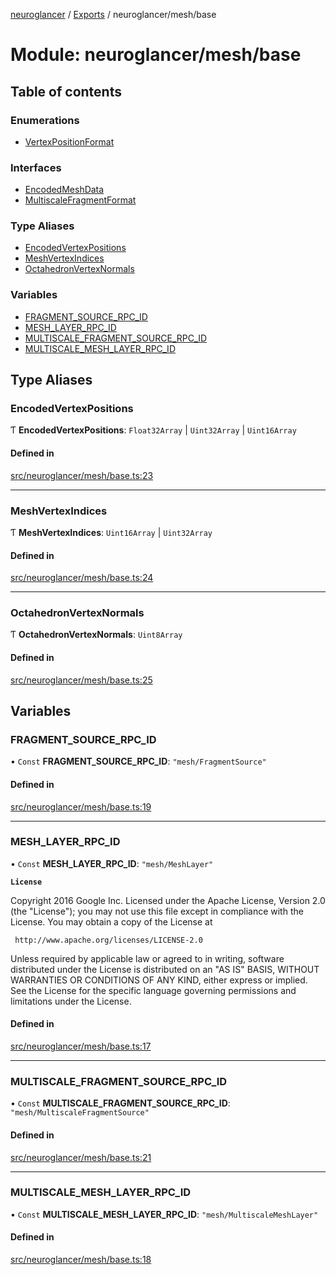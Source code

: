[neuroglancer](../README.md) / [Exports](../modules.md) / neuroglancer/mesh/base

# Module: neuroglancer/mesh/base

## Table of contents

### Enumerations

- [VertexPositionFormat](../enums/neuroglancer_mesh_base.VertexPositionFormat.md)

### Interfaces

- [EncodedMeshData](../interfaces/neuroglancer_mesh_base.EncodedMeshData.md)
- [MultiscaleFragmentFormat](../interfaces/neuroglancer_mesh_base.MultiscaleFragmentFormat.md)

### Type Aliases

- [EncodedVertexPositions](neuroglancer_mesh_base.md#encodedvertexpositions)
- [MeshVertexIndices](neuroglancer_mesh_base.md#meshvertexindices)
- [OctahedronVertexNormals](neuroglancer_mesh_base.md#octahedronvertexnormals)

### Variables

- [FRAGMENT\_SOURCE\_RPC\_ID](neuroglancer_mesh_base.md#fragment_source_rpc_id)
- [MESH\_LAYER\_RPC\_ID](neuroglancer_mesh_base.md#mesh_layer_rpc_id)
- [MULTISCALE\_FRAGMENT\_SOURCE\_RPC\_ID](neuroglancer_mesh_base.md#multiscale_fragment_source_rpc_id)
- [MULTISCALE\_MESH\_LAYER\_RPC\_ID](neuroglancer_mesh_base.md#multiscale_mesh_layer_rpc_id)

## Type Aliases

### EncodedVertexPositions

Ƭ **EncodedVertexPositions**: `Float32Array` \| `Uint32Array` \| `Uint16Array`

#### Defined in

[src/neuroglancer/mesh/base.ts:23](https://github.com/ActiveBrainAtlas2/neuroglancer/blob/91617476/src/neuroglancer/mesh/base.ts#L23)

___

### MeshVertexIndices

Ƭ **MeshVertexIndices**: `Uint16Array` \| `Uint32Array`

#### Defined in

[src/neuroglancer/mesh/base.ts:24](https://github.com/ActiveBrainAtlas2/neuroglancer/blob/91617476/src/neuroglancer/mesh/base.ts#L24)

___

### OctahedronVertexNormals

Ƭ **OctahedronVertexNormals**: `Uint8Array`

#### Defined in

[src/neuroglancer/mesh/base.ts:25](https://github.com/ActiveBrainAtlas2/neuroglancer/blob/91617476/src/neuroglancer/mesh/base.ts#L25)

## Variables

### FRAGMENT\_SOURCE\_RPC\_ID

• `Const` **FRAGMENT\_SOURCE\_RPC\_ID**: ``"mesh/FragmentSource"``

#### Defined in

[src/neuroglancer/mesh/base.ts:19](https://github.com/ActiveBrainAtlas2/neuroglancer/blob/91617476/src/neuroglancer/mesh/base.ts#L19)

___

### MESH\_LAYER\_RPC\_ID

• `Const` **MESH\_LAYER\_RPC\_ID**: ``"mesh/MeshLayer"``

**`License`**

Copyright 2016 Google Inc.
Licensed under the Apache License, Version 2.0 (the "License");
you may not use this file except in compliance with the License.
You may obtain a copy of the License at

     http://www.apache.org/licenses/LICENSE-2.0

Unless required by applicable law or agreed to in writing, software
distributed under the License is distributed on an "AS IS" BASIS,
WITHOUT WARRANTIES OR CONDITIONS OF ANY KIND, either express or implied.
See the License for the specific language governing permissions and
limitations under the License.

#### Defined in

[src/neuroglancer/mesh/base.ts:17](https://github.com/ActiveBrainAtlas2/neuroglancer/blob/91617476/src/neuroglancer/mesh/base.ts#L17)

___

### MULTISCALE\_FRAGMENT\_SOURCE\_RPC\_ID

• `Const` **MULTISCALE\_FRAGMENT\_SOURCE\_RPC\_ID**: ``"mesh/MultiscaleFragmentSource"``

#### Defined in

[src/neuroglancer/mesh/base.ts:21](https://github.com/ActiveBrainAtlas2/neuroglancer/blob/91617476/src/neuroglancer/mesh/base.ts#L21)

___

### MULTISCALE\_MESH\_LAYER\_RPC\_ID

• `Const` **MULTISCALE\_MESH\_LAYER\_RPC\_ID**: ``"mesh/MultiscaleMeshLayer"``

#### Defined in

[src/neuroglancer/mesh/base.ts:18](https://github.com/ActiveBrainAtlas2/neuroglancer/blob/91617476/src/neuroglancer/mesh/base.ts#L18)
